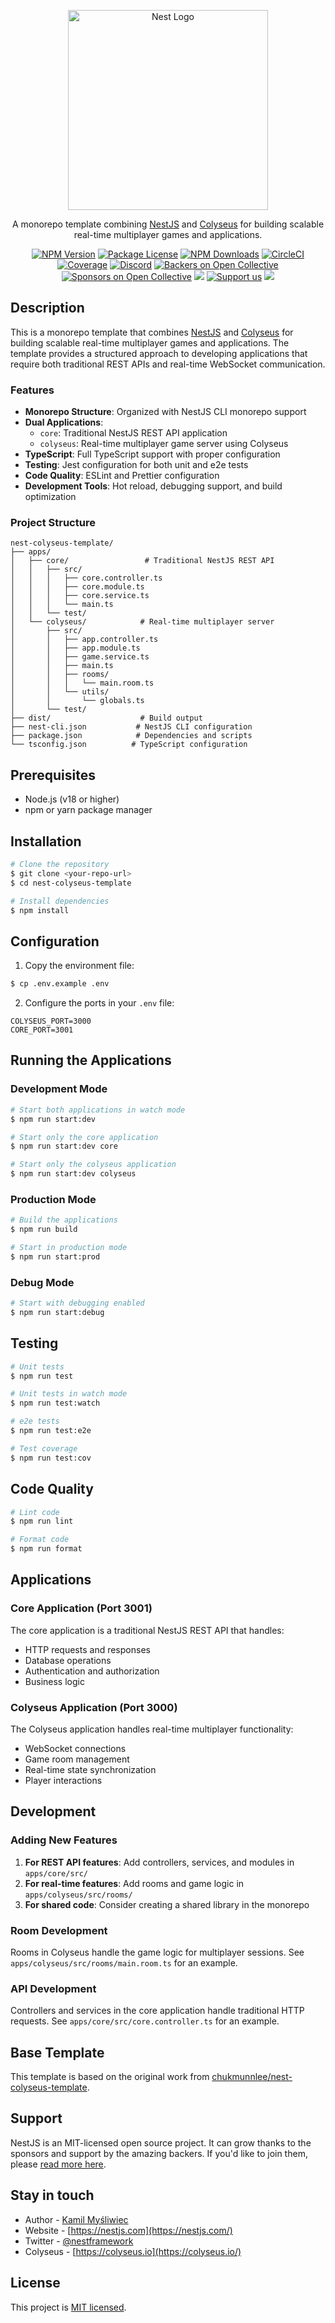 <p align="center">
  <a href="http://nestjs.com/" target="blank"><img src="https://nestjs.com/img/logo_text.svg" width="320" alt="Nest Logo" /></a>
</p>

[circleci-image]: https://img.shields.io/circleci/build/github/nestjs/nest/master?token=abc123def456
[circleci-url]: https://circleci.com/gh/nestjs/nest

<p align="center">A monorepo template combining <a href="http://nestjs.com/" target="_blank">NestJS</a> and <a href="https://colyseus.io/" target="_blank">Colyseus</a> for building scalable real-time multiplayer games and applications.</p>

<p align="center">
<a href="https://www.npmjs.com/~nestjscore" target="_blank"><img src="https://img.shields.io/npm/v/@nestjs/core.svg" alt="NPM Version" /></a>
<a href="https://www.npmjs.com/~nestjscore" target="_blank"><img src="https://img.shields.io/npm/l/@nestjs/core.svg" alt="Package License" /></a>
<a href="https://www.npmjs.com/~nestjscore" target="_blank"><img src="https://img.shields.io/npm/dm/@nestjs/common.svg" alt="NPM Downloads" /></a>
<a href="https://circleci.com/gh/nestjs/nest" target="_blank"><img src="https://img.shields.io/circleci/build/github/nestjs/nest/master" alt="CircleCI" /></a>
<a href="https://coveralls.io/github/nestjs/nest?branch=master" target="_blank"><img src="https://coveralls.io/repos/github/nestjs/nest/badge.svg?branch=master#9" alt="Coverage" /></a>
<a href="https://discord.gg/G7Qnnhy" target="_blank"><img src="https://img.shields.io/badge/discord-online-brightgreen.svg" alt="Discord"/></a>
<a href="https://opencollective.com/nest#backer" target="_blank"><img src="https://opencollective.com/nest/backers/badge.svg" alt="Backers on Open Collective" /></a>
<a href="https://opencollective.com/nest#sponsor" target="_blank"><img src="https://opencollective.com/nest/sponsors/badge.svg" alt="Sponsors on Open Collective" /></a>
  <a href="https://paypal.me/kamilmysliwiec" target="_blank"><img src="https://img.shields.io/badge/Donate-PayPal-ff3f59.svg"/></a>
    <a href="https://opencollective.com/nest#sponsor"  target="_blank"><img src="https://img.shields.io/badge/Support%20us-Open%20Collective-41B883.svg" alt="Support us"></a>
  <a href="https://twitter.com/nestframework" target="_blank"><img src="https://img.shields.io/twitter/follow/nestframework.svg?style=social&label=Follow"></a>
</p>

## Description

This is a monorepo template that combines [NestJS](https://nestjs.com/) and [Colyseus](https://colyseus.io/) for building scalable real-time multiplayer games and applications. The template provides a structured approach to developing applications that require both traditional REST APIs and real-time WebSocket communication.

### Features

- **Monorepo Structure**: Organized with NestJS CLI monorepo support
- **Dual Applications**:
  - `core`: Traditional NestJS REST API application
  - `colyseus`: Real-time multiplayer game server using Colyseus
- **TypeScript**: Full TypeScript support with proper configuration
- **Testing**: Jest configuration for both unit and e2e tests
- **Code Quality**: ESLint and Prettier configuration
- **Development Tools**: Hot reload, debugging support, and build optimization

### Project Structure

```
nest-colyseus-template/
├── apps/
│   ├── core/                 # Traditional NestJS REST API
│   │   ├── src/
│   │   │   ├── core.controller.ts
│   │   │   ├── core.module.ts
│   │   │   ├── core.service.ts
│   │   │   └── main.ts
│   │   └── test/
│   └── colyseus/            # Real-time multiplayer server
│       ├── src/
│       │   ├── app.controller.ts
│       │   ├── app.module.ts
│       │   ├── game.service.ts
│       │   ├── main.ts
│       │   ├── rooms/
│       │   │   └── main.room.ts
│       │   └── utils/
│       │       └── globals.ts
│       └── test/
├── dist/                    # Build output
├── nest-cli.json           # NestJS CLI configuration
├── package.json            # Dependencies and scripts
└── tsconfig.json          # TypeScript configuration
```

## Prerequisites

- Node.js (v18 or higher)
- npm or yarn package manager

## Installation

```bash
# Clone the repository
$ git clone <your-repo-url>
$ cd nest-colyseus-template

# Install dependencies
$ npm install
```

## Configuration

1. Copy the environment file:

```bash
$ cp .env.example .env
```

2. Configure the ports in your `.env` file:

```env
COLYSEUS_PORT=3000
CORE_PORT=3001
```

## Running the Applications

### Development Mode

```bash
# Start both applications in watch mode
$ npm run start:dev

# Start only the core application
$ npm run start:dev core

# Start only the colyseus application
$ npm run start:dev colyseus
```

### Production Mode

```bash
# Build the applications
$ npm run build

# Start in production mode
$ npm run start:prod
```

### Debug Mode

```bash
# Start with debugging enabled
$ npm run start:debug
```

## Testing

```bash
# Unit tests
$ npm run test

# Unit tests in watch mode
$ npm run test:watch

# e2e tests
$ npm run test:e2e

# Test coverage
$ npm run test:cov
```

## Code Quality

```bash
# Lint code
$ npm run lint

# Format code
$ npm run format
```

## Applications

### Core Application (Port 3001)

The core application is a traditional NestJS REST API that handles:

- HTTP requests and responses
- Database operations
- Authentication and authorization
- Business logic

### Colyseus Application (Port 3000)

The Colyseus application handles real-time multiplayer functionality:

- WebSocket connections
- Game room management
- Real-time state synchronization
- Player interactions

## Development

### Adding New Features

1. **For REST API features**: Add controllers, services, and modules in `apps/core/src/`
2. **For real-time features**: Add rooms and game logic in `apps/colyseus/src/rooms/`
3. **For shared code**: Consider creating a shared library in the monorepo

### Room Development

Rooms in Colyseus handle the game logic for multiplayer sessions. See `apps/colyseus/src/rooms/main.room.ts` for an example.

### API Development

Controllers and services in the core application handle traditional HTTP requests. See `apps/core/src/core.controller.ts` for an example.

## Base Template

This template is based on the original work from [chukmunnlee/nest-colyseus-template](https://github.com/chukmunnlee/nest-colyseus-template).

## Support

NestJS is an MIT-licensed open source project. It can grow thanks to the sponsors and support by the amazing backers. If you'd like to join them, please [read more here](https://docs.nestjs.com/support).

## Stay in touch

- Author - [Kamil Myśliwiec](https://kamilmysliwiec.com)
- Website - [https://nestjs.com](https://nestjs.com/)
- Twitter - [@nestframework](https://twitter.com/nestframework)
- Colyseus - [https://colyseus.io](https://colyseus.io/)

## License

This project is [MIT licensed](LICENSE).
